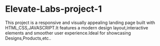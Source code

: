 # Elevate-Labs-project-1
This project is a responsive and visually appealing landing page built with HTML,CSS,JAVASCRIPT.It features a modern design layout,interactive elements and smoother user experience.Ideal for showcasing Designs,Products,etc..
